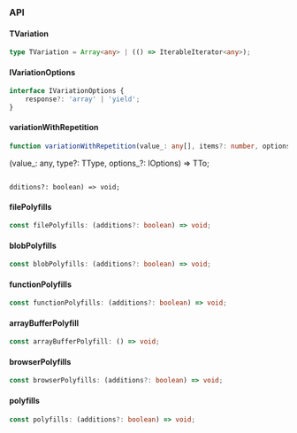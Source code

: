 

### API

#### TVariation

```ts
type TVariation = Array<any> | (() => IterableIterator<any>);
```

#### IVariationOptions

```ts
interface IVariationOptions {
    response?: 'array' | 'yield';
}
```

#### variationWithRepetition

```ts
function variationWithRepetition(value_: any[], items?: number, options_?: IVariationOptions): TVariation;
```

(value_: any, type?: TType, options_?: IOptions) => TTo;
```

dditions?: boolean) => void;
```

#### filePolyfills

```ts
const filePolyfills: (additions?: boolean) => void;
```

#### blobPolyfills

```ts
const blobPolyfills: (additions?: boolean) => void;
```

#### functionPolyfills

```ts
const functionPolyfills: (additions?: boolean) => void;
```

#### arrayBufferPolyfill

```ts
const arrayBufferPolyfill: () => void;
```

#### browserPolyfills

```ts
const browserPolyfills: (additions?: boolean) => void;
```

#### polyfills

```ts
const polyfills: (additions?: boolean) => void;
```

